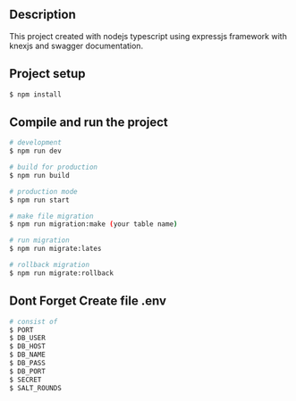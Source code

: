 
## Description

This project created with nodejs typescript using expressjs framework with knexjs and swagger documentation.

## Project setup

```bash
$ npm install
```

## Compile and run the project

```bash
# development
$ npm run dev

# build for production
$ npm run build

# production mode
$ npm run start

# make file migration
$ npm run migration:make (your table name)

# run migration
$ npm run migrate:lates

# rollback migration
$ npm run migrate:rollback
```

## Dont Forget Create file .env
```bash
# consist of
$ PORT
$ DB_USER
$ DB_HOST
$ DB_NAME
$ DB_PASS
$ DB_PORT
$ SECRET
$ SALT_ROUNDS
```
